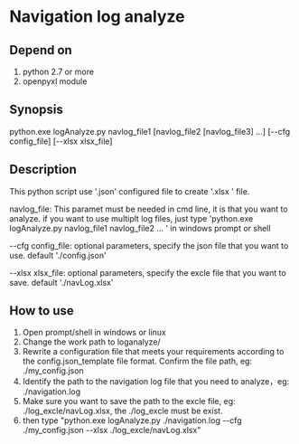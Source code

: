 # Navigation log analyze

## Depend on

1. python 2.7 or more
2. openpyxl module

## Synopsis

python.exe logAnalyze.py navlog_file1 [navlog_file2 [navlog_file3] ...] [--cfg config_file] [--xlsx xlsx_file]

## Description

This python script use '.json' configured file to create '.xlsx ' file.

navlog_file: This paramet must be needed in cmd line, it is that you want to analyze. if you want to use multiplt log files, just type 'python.exe logAnalyze.py navlog_file1 navlog_file2 ... ' in windows prompt or shell

--cfg config_file: optional parameters, specify the json file that you want to use. default './config.json'

--xlsx xlsx_file: optional parameters, specify the excle file that you want to save. default './navLog.xlsx'

## How to use

1. Open prompt/shell in windows or linux
2. Change the work path to loganalyze/
3. Rewrite a configuration file that meets your requirements according to the config.json_template file format. Confirm the file path, eg: ./my_config.json
4. Identify the path to the navigation log file that you need to analyze，eg: ./navigation.log
5. Make sure you want to save the path to the excle file, eg: ./log_excle/navLog.xlsx, the ./log_excle must be exist.
6. then type "python.exe logAnalyze.py ./navigation.log --cfg ./my_config.json --xlsx ./log_excle/navLog.xlsx"
